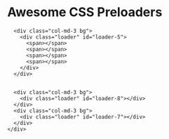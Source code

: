 <link href="//maxcdn.bootstrapcdn.com/bootstrap/3.3.0/css/bootstrap.min.css" rel="stylesheet" id="bootstrap-css">
<script src="//maxcdn.bootstrapcdn.com/bootstrap/3.3.0/js/bootstrap.min.js"></script>
<script src="//code.jquery.com/jquery-1.11.1.min.js"></script>
<!------ Include the above in your HEAD tag ---------->

  <div class="container main-wrap">
    <h1>Awesome CSS Preloaders</h1>
    <div class="row">
        <div class="col-md-3 bg">
        <div class="loader" id="loader-2">
          <span></span>
          <span></span>
          <span></span>
        </div>
      </div>
      <div class="col-md-3 bg">
        <div class="loader" id="loader-4">
          <span></span>
          <span></span>
          <span></span>
        </div>
      </div>
      <div class="col-md-3 bg">
        <div class="loader" id="loader-1"></div>
      </div>
      <div class="col-md-3 bg">
        <div class="loader" id="loader-6">
          <span></span>
          <span></span>
          <span></span>
          <span></span>
        </div>
      </div>
      <div class="col-md-3 bg">
        <div class="loader" id="loader-3"></div>
      </div>
      
      <div class="col-md-3 bg">
        <div class="loader" id="loader-5">
          <span></span>
          <span></span>
          <span></span>
          <span></span>
        </div>
      </div>
      
      
      <div class="col-md-3 bg">
        <div class="loader" id="loader-8"></div>
      </div>
      <div class="col-md-3 bg">
        <div class="loader" id="loader-7"></div>
      </div>
    </div>


  </div>
